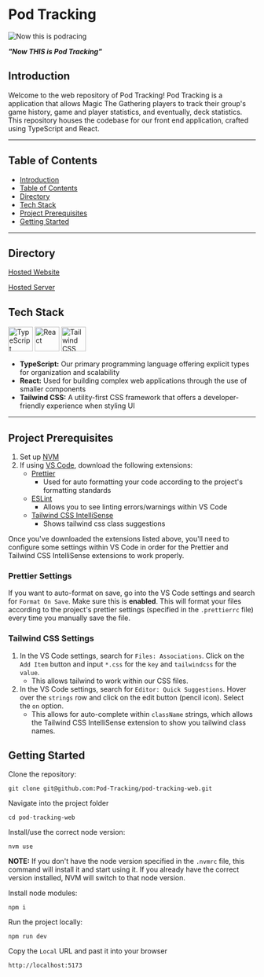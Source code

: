 # Pod Tracking

![Now this is podracing](https://i.makeagif.com/media/6-21-2014/ozc7Hm.gif)

**_"Now THIS is Pod Tracking"_**

## Introduction

Welcome to the web repository of Pod Tracking! Pod Tracking is a application that allows Magic The Gathering players to track their group's game history, game and player statistics, and eventually, deck statistics. This repository houses the codebase for our front end application, crafted using TypeScript and React.

---

## Table of Contents

- [Introduction](#introduction)
- [Table of Contents](#table-of-contents)
- [Directory](#directory)
- [Tech Stack](#tech-stack)
- [Project Prerequisites](#project-prerequisites)
- [Getting Started](#getting-started)

---

## Directory

[Hosted Website]()

[Hosted Server]()

## Tech Stack

<a href="https://www.typescriptlang.org/" target="_blank"><img src="https://cdn.jsdelivr.net/gh/devicons/devicon@latest/icons/typescript/typescript-original.svg" alt="TypeScript" height="50" /></a>
<a href="https://react.dev/" target="_blank"><img src="https://cdn.jsdelivr.net/gh/devicons/devicon@latest/icons/react/react-original.svg" alt="React" height="50" /></a>
<a href="https://tailwindcss.com/" target="_blank"><img src="https://cdn.jsdelivr.net/gh/devicons/devicon@latest/icons/tailwindcss/tailwindcss-original.svg" alt="Tailwind CSS" height="50" /></a>

- **TypeScript:** Our primary programming language offering explicit types for organization and scalability
- **React:** Used for building complex web applications through the use of smaller components
- **Tailwind CSS:** A utility-first CSS framework that offers a developer-friendly experience when styling UI

---

## Project Prerequisites

1. Set up [NVM](https://github.com/nvm-sh/nvm?tab=readme-ov-file#installing-and-updating)
2. If using [VS Code](https://code.visualstudio.com/), download the following extensions:
   - [Prettier](https://marketplace.visualstudio.com/items?itemName=esbenp.prettier-vscode)
     - Used for auto formatting your code according to the project's formatting standards
   - [ESLint](https://marketplace.visualstudio.com/items?itemName=dbaeumer.vscode-eslint)
     - Allows you to see linting errors/warnings within VS Code
   - [Tailwind CSS IntelliSense](https://marketplace.visualstudio.com/items?itemName=bradlc.vscode-tailwindcss)
     - Shows tailwind css class suggestions

Once you've downloaded the extensions listed above, you'll need to configure some settings within VS Code in order for the Prettier and Tailwind CSS IntelliSense extensions to work properly.

### Prettier Settings

If you want to auto-format on save, go into the VS Code settings and search for `Format On Save`. Make sure this is **enabled**. This will format your files according to the project's prettier settings (specified in the `.prettierrc` file) every time you manually save the file.

### Tailwind CSS Settings

1. In the VS Code settings, search for `Files: Associations`. Click on the `Add Item` button and input `*.css` for the `key` and `tailwindcss` for the `value`.
   - This allows tailwind to work within our CSS files.
2. In the VS Code settings, search for `Editor: Quick Suggestions`. Hover over the `strings` row and click on the edit button (pencil icon). Select the `on` option.
   - This allows for auto-complete within `className` strings, which allows the Tailwind CSS IntelliSense extension to show you tailwind class names.

## Getting Started

Clone the repository:

```
git clone git@github.com:Pod-Tracking/pod-tracking-web.git
```

Navigate into the project folder

```
cd pod-tracking-web
```

Install/use the correct node version:

```
nvm use
```

**NOTE:** If you don't have the node version specified in the `.nvmrc` file, this command will install it and start using it. If you already have the correct version installed, NVM will switch to that node version.

Install node modules:

```
npm i
```

Run the project locally:

```
npm run dev
```

Copy the `Local` URL and past it into your browser

```
http://localhost:5173
```
